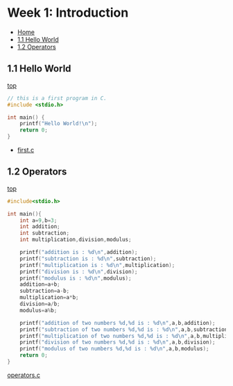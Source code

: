 # Week 1: Introduction
- [Home](https://github.com/danjshannon/cps-500-programming-and-data-structures#cps-500-data-structures)
- [1.1 Hello World](#11-hello-world)
- [1.2 Operators](#12-Operators)
## 1.1 Hello World
[top](#week-1-introduction)
```C
// this is a first program in C.
#include <stdio.h>

int main() {
	printf("Hello World!\n");
	return 0;
}
```
- [first.c](./first.c)

## 1.2 Operators
[top](#week-1-introduction)
```C
#include<stdio.h>

int main(){
    int a=9,b=3;
    int addition;
    int subtraction;
    int multiplication,division,modulus;

    printf("addition is : %d\n",addition);
    printf("subtraction is : %d\n",subtraction);
    printf("multiplication is : %d\n",multiplication);
    printf("division is : %d\n",division);
    printf("modulus is : %d\n",modulus);
    addition=a+b;
    subtraction=a-b;
    multiplication=a*b;
    division=a/b;
    modulus=a%b;

    printf("addition of two numbers %d,%d is : %d\n",a,b,addition);
    printf("subtraction of two numbers %d,%d is : %d\n",a,b,subtraction);
    printf("multiplication of two numbers %d,%d is : %d\n",a,b,multiplication);
    printf("division of two numbers %d,%d is : %d\n",a,b,division);
    printf("modulus of two numbers %d,%d is : %d\n",a,b,modulus);
    return 0;
}
```
[operators.c](./operators.c)
